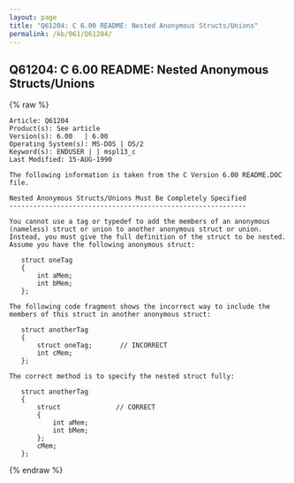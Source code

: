 ```yaml
---
layout: page
title: "Q61204: C 6.00 README: Nested Anonymous Structs/Unions"
permalink: /kb/061/Q61204/
---
```


## Q61204: C 6.00 README: Nested Anonymous Structs/Unions

{% raw %}

	Article: Q61204
	Product(s): See article
	Version(s): 6.00   | 6.00
	Operating System(s): MS-DOS | OS/2
	Keyword(s): ENDUSER | | mspl13_c
	Last Modified: 15-AUG-1990
	
	The following information is taken from the C Version 6.00 README.DOC
	file.
	
	Nested Anonymous Structs/Unions Must Be Completely Specified
	------------------------------------------------------------
	
	You cannot use a tag or typedef to add the members of an anonymous
	(nameless) struct or union to another anonymous struct or union.
	Instead, you must give the full definition of the struct to be nested.
	Assume you have the following anonymous struct:
	
	   struct oneTag
	   {
	       int aMem;
	       int bMem;
	   };
	
	The following code fragment shows the incorrect way to include the
	members of this struct in another anonymous struct:
	
	   struct anotherTag
	   {
	       struct oneTag;       // INCORRECT
	       int cMem;
	   };
	
	The correct method is to specify the nested struct fully:
	
	   struct anotherTag
	   {
	       struct              // CORRECT
	       {
	           int aMem;
	           int bMem;
	       };
	       cMem;
	   };

{% endraw %}
